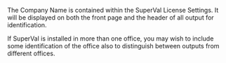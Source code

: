 The Company Name is contained within the SuperVal License Settings. It
will be displayed on both the front page and the header of all output
for identification.

If SuperVal is installed in more than one office, you may wish to
include some identification of the office also to distinguish between
outputs from different offices.
